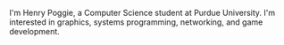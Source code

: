 I'm Henry Poggie, a Computer Science student at Purdue University. I'm
interested in graphics, systems programming, networking, and game
development.
